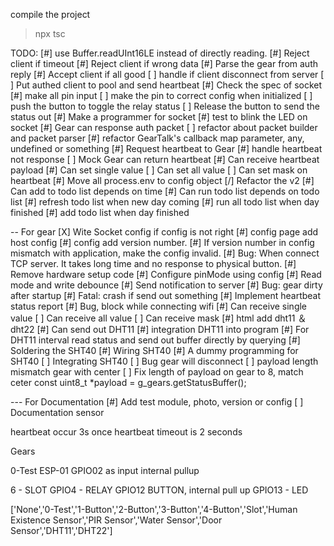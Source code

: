 compile the project
> npx tsc

TODO: 
[#] use Buffer.readUInt16LE instead of directly reading.
[#] Reject client if timeout
[#] Reject client if wrong data
[#] Parse the gear from auth reply
[#] Accept client if all good
[ ] handle if client disconnect from server
[ ] Put authed client to pool and send heartbeat
[#] Check the spec of socket
[#] make all pin input
[ ] make the pin to correct config when initialized
[ ] push the button to toggle the relay status
[ ] Release the button to send the status out
[#] Make a programmer for socket
[#] test to blink the LED on socket
[#] Gear can response auth packet
[ ] refactor about packet builder and packet parser
[#] refactor GearTalk's callback map parameter, any, undefined or something
[#] Request heartbeat to Gear
[#] handle heartbeat not response
[ ] Mock Gear can return heartbeat
[#] Can receive heartbeat payload
[#] Can set single value
[ ] Can set all value
[ ] Can set mask on heartbeat
[#] Move all process.env to config object
[/] Refactor the v2
[#] Can add to todo list depends on time
[#] Can run todo list depends on todo list
[#] refresh todo list when new day coming
[#] run all todo list when day finished
[#] add todo list when day finished


-- For gear
[X] Wite Socket config if config is not right
[#] config page add host config
[#] config add version number.
[#] If version number in config mismatch with application, make the config invalid.
[#] Bug: When connect TCP server. It takes long time and no response to physical button.
[#] Remove hardware setup code
[#] Configure pinMode using config 
[#] Read mode and write debounce
[#] Send notification to server
[#] Bug: gear dirty after startup
[#] Fatal: crash if send out something
[#] Implement heartbeat status report
[#] Bug, block while connecting wifi
[#] Can receive single value
[ ] Can receive all value
[ ] Can receive mask
[#] html add dht11 ＆dht22
[#] Can send out DHT11
[#] integration DHT11 into program
[#] For DHT11 interval read status and send out buffer directly by querying
[#] Soldering the SHT40
[#] Wiring SHT40
[#] A dummy programming for SHT40
[ ] Integrating SHT40
[ ] Bug gear will disconnect
[ ] payload length mismatch gear with center
[ ] Fix length of payload on gear to 8, match ceter         const uint8_t *payload = g_gears.getStatusBuffer();


--- For Documentation
[#] Add test module, photo, version or config
[ ] Documentation sensor



heartbeat occur 3s once
heartbeat timeout is 2 seconds


Gears 

0-Test
ESP-01
GPIO02 as input internal pullup



6 - SLOT
GPIO4 - RELAY
GPIO12 BUTTON, internal pull up
GPIO13 - LED


['None','0-Test','1-Button','2-Button','3-Button','4-Button','Slot','Human Existence Sensor','PIR Sensor','Water Sensor','Door Sensor','DHT11','DHT22']